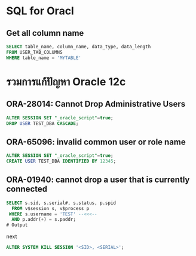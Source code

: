 
# SQL for Oracl

## Get all column name
```sql
SELECT table_name, column_name, data_type, data_length
FROM USER_TAB_COLUMNS
WHERE table_name = 'MYTABLE'
```




# รวมการแก้ปัญหา Oracle 12c

## ORA-28014: Cannot Drop Administrative Users
```sql
ALTER SESSION SET "_oracle_script"=true;
DROP USER TEST_DBA CASCADE;
```

## ORA-65096: invalid common user or role name
```sql
ALTER SESSION SET "_oracle_script"=true;
CREATE USER TEST_DBA IDENTIFIED BY 12345;
```

## ORA-01940: cannot drop a user that is currently connected
```sql
SELECT s.sid, s.serial#, s.status, p.spid 
  FROM v$session s, v$process p 
 WHERE s.username = 'TEST' --<<<--
  AND p.addr(+) = s.paddr;
# Output

```
next
```sql
ALTER SYSTEM KILL SESSION '<SID>, <SERIAL>';
```





